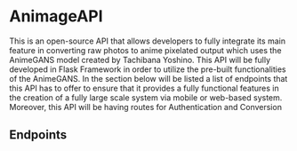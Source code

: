 # AnimageAPI

This is an open-source API that allows developers to fully integrate its main feature in converting raw photos to anime pixelated output which uses the AnimeGANS model created by Tachibana Yoshino. This API will be fully developed in Flask Framework in order to utilize the pre-built functionalities of the AnimeGANS. In the section below will be listed a list of endpoints that this API has to offer to ensure that it provides a fully functional features in the creation of a fully large scale system via mobile or web-based system. Moreover, this API will be having routes for Authentication and Conversion

## Endpoints

